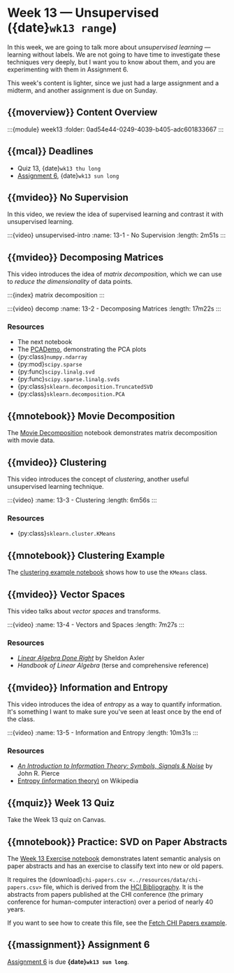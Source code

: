 # Week 13 — Unsupervised ({date}`wk13 range`)

In this week, we are going to talk more about *unsupervised learning* — learning without labels.
We are not going to have time to investigate these techniques very deeply, but I want you to know about them, and you are experimenting with them in Assignment 6.

This week's content is lighter, since we just had a large assignment and a midterm, and another assignment is due on Sunday.

## {{moverview}} Content Overview

:::{module} week13
:folder: 0ad54e44-0249-4039-b405-adc601833667
:::

## {{mcal}} Deadlines

- Quiz 13, {date}`wk13 thu long`
- [Assignment 6](../assignments/A6/index.md), {date}`wk13 sun long`

## {{mvideo}} No Supervision

In this video, we review the idea of supervised learning and contrast it with unsupervised learning.

:::{video} unsupervised-intro
:name: 13-1 - No Supervision
:length: 2m51s
:::

## {{mvideo}} Decomposing Matrices

This video introduces the idea of *matrix decomposition*, which we can use to *reduce the dimensionality* of data points.

:::{index} matrix decomposition
:::

:::{video} decomp
:name: 13-2 - Decomposing Matrices
:length: 17m22s
:::

### Resources

- The next notebook
- The [PCADemo](../resources/tutorials/PCADemo.ipynb), demonstrating the PCA plots
- {py:class}`numpy.ndarray`
- {py:mod}`scipy.sparse`
- {py:func}`scipy.linalg.svd`
- {py:func}`scipy.sparse.linalg.svds`
- {py:class}`sklearn.decomposition.TruncatedSVD`
- {py:class}`sklearn.decomposition.PCA`

## {{mnotebook}} Movie Decomposition

The [Movie Decomposition](../resources/tutorials/MovieDecomp.ipynb) notebook demonstrates matrix decomposition with movie data.

## {{mvideo}} Clustering

This video introduces the concept of *clustering*, another useful unsupervised learning technique.

:::{video}
:name: 13-3 - Clustering
:length: 6m56s
:::

### Resources

- {py:class}`sklearn.cluster.KMeans`

## {{mnotebook}} Clustering Example

The [clustering example notebook](../resources/tutorials/ClusteringExample.ipynb) shows how to use the `KMeans` class.

## {{mvideo}} Vector Spaces

This video talks about *vector spaces* and transforms.

:::{video}
:name: 13-4 - Vectors and Spaces
:length: 7m27s
:::

### Resources

- [<cite>Linear Algebra Done Right</cite>](https://linear.axler.net/) by Sheldon Axler
- <cite>Handbook of Linear Algebra</cite> (terse and comprehensive reference)

## {{mvideo}} Information and Entropy

This video introduces the idea of *entropy* as a way to quantify information.  It's something I want to make sure you've seen
at least once by the end of the class.

:::{video}
:name: 13-5 - Information and Entropy
:length: 10m31s
:::

### Resources

* [<cite>An Introduction to Information Theory: Symbols, Signals & Noise</cite>](http://www.worldcat.org/oclc/1170834662) by John R. Pierce
* [Entropy (information theory)](https://en.wikipedia.org/wiki/Entropy_(information_theory)) on Wikipedia

## {{mquiz}} Week 13 Quiz

Take the Week 13 quiz on Canvas.

## {{mnotebook}} Practice: SVD on Paper Abstracts

The [Week 13 Exercise notebook](./Week13.ipynb) demonstrates latent semantic analysis on paper abstracts and has an exercise to classify text into new or old papers.

It requires the {download}`chi-papers.csv <../resources/data/chi-papers.csv>` file, which is derived from the [HCI Bibliography](http://hcibib.org).
It is the abstracts from papers published at the CHI conference (the primary conference for human-computer interaction) over a period of nearly 40 years.

If you want to see how to create this file, see the [Fetch CHI Papers example](../resources/tutorials/FetchCHIPapers.ipynb).

## {{massignment}} Assignment 6

[Assignment 6](../assignments/A6/index.md) is due **{date}`wk13 sun long`**.
